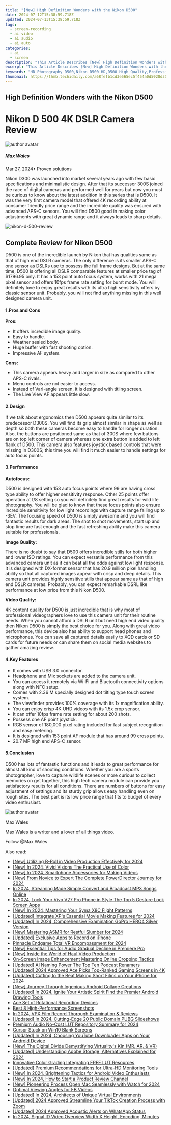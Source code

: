 ```yaml
---
title: "[New] High Definition Wonders with the Nikon D500"
date: 2024-07-12T15:38:59.718Z
updated: 2024-07-13T15:38:59.718Z
tags: 
  - screen-recording
  - ai video
  - ai audio
  - ai auto
categories: 
  - ai
  - screen
description: "This Article Describes [New] High Definition Wonders with the Nikon D500"
excerpt: "This Article Describes [New] High Definition Wonders with the Nikon D500"
keywords: "HD Photography D500,Nikon D500 HD,D500 High Quality,Professional Nikon D500,Nikon D500 Sharp Images,Ultra HD Nikon D500,Clear HD with D500"
thumbnail: https://thmb.techidaily.com/a68fefb1cd3e565ec5f454a0d5028d3000ec7ede8d478967f77735423a6ab539.jpg
---
```


## High Definition Wonders with the Nikon D500

# Nikon D 500 4K DSLR Camera Review

![author avatar](https://images.wondershare.com/filmora/article-images/max-wales-author.jpg)

##### Max Wales

 Mar 27, 2024• Proven solutions

 Nikon D300 was launched into market several years ago with few basic specifications and minimalistic design. After that its successor 300S joined the race of digital cameras and performed well for years but now you must be curious to know about the latest addition in this series that is D500\. It was the very first camera model that offered 4K recording ability at consumer friendly price range and the incredible quality was ensured with advanced APS-C sensors. You will find D500 good in making color adjustments with great dynamic range and it always leads to sharp details.

![nikon-d-500-review](https://images.wondershare.com/filmora/article-images/nikon-d-500-review.JPG)

## Complete Review for Nikon D500

 D500 is one of the incredible launch by Nikon that has qualities same as that of high end DSLR cameras. The only difference is its smaller APS-C one sensor as DSLRs use to possess the full frame designs. But at the same time, D500 is offering all DSLR comparable features at smaller price tag of $1796.95 only. It has a 153 point auto focus system, works with 21 mega pixel sensor and offers 10fps frame rate setting for burst mode. You will definitely love to enjoy great results with its ultra high sensitivity offers by classic sensor unit. Probably, you will not find anything missing in this well designed camera unit.

#### 1.Pros and Cons

**Pros:**

* It offers incredible image quality.
* Easy to handle.
* Weather sealed body.
* Huge buffer with fast shooting option.
* Impressive AF system.

**Cons:**

* This camera appears heavy and larger in size as compared to other APS-C rivals.
* Menu controls are not easier to access.
* Instead of Vari-angle screen, it is designed with titling screen.
* The Live View AF appears little slow.

#### 2.Design

 If we talk about ergonomics then D500 appears quite similar to its predecessor D300S. You will find its grip almost similar in shape as well as depth so both these cameras become easy to handle for longer duration. Also, the buttons are positioned same as that of 300S where few buttons are on top left corner of camera whereas one extra button is added to left flank of D500\. This camera also features joystick based controls that were missing in D300S; this time you will find it much easier to handle settings for auto focus points.

#### 3.Performance

**Autofocus:**

 D500 is designed with 153 auto focus points where 99 are having cross type ability to offer higher sensitivity response. Other 25 points offer operation at f/8 setting so you will definitely find great results for wild life photography. You will be glad to know that these focus points also ensure incredible sensitivity for low light recordings with capture range falling up to -3EV. The focusing speed of D500 is simply awesome and you will find fantastic results for dark areas. The shot to shot movements, start up and stop time are fast enough and the fast refreshing ability make this camera suitable for professionals.

**Image Quality:**

 There is no doubt to say that D500 offers incredible stills for both higher and lower ISO ratings. You can expect versatile performance from this advanced camera unit as it can beat all the odds against low light response. It is designed with DX-format sensor that has 20.9 million pixel handling ability so that all captured images appear with crisp and deep details. This camera unit provides highly sensitive stills that appear same as that of high end DSLR cameras. Probably, you can expect remarkable DSRL like performance at low price from this Nikon D500.

**Video Quality:**

 4K content quality for D500 is just incredible that is why most of professional videographers love to use this camera unit for their routine needs. When you cannot afford a DSLR unit but need high end video quality then Nikon D500 is simply the best choice for you. Along with great video performance, this device also has ability to support head phones and microphones. You can save all captured details easily to XQD cards or SD cards for future needs or can share them on social media websites to gather amazing review.

#### 4.Key Features

* It comes with USB 3.0 connector.
* Headphone and Mix sockets are added to the camera unit.
* You can access it remotely via Wi-Fi and Bluetooth connectivity options along with NFC setup.
* Comes with 2.36 M specially designed dot tilting type touch screen system.
* The viewfinder provides 100% coverage with its 1x magnification ability.
* You can enjoy crisp 4K UHD videos with its 1.5x crop sensor.
* It can offer 10fps frame rate setting for about 200 shots.
* Possess one AF point joystick.
* RGB sensor of 180,000 pixel rating included for fast subject recognition and easy metering.
* It is designed with 153 point AF module that has around 99 cross points.
* 20.7 MP high end APS-C sensor.

#### 5.Conclusion

 D500 has lots of fantastic functions and it leads to great performance for almost all kind of shooting conditions. Whether you are a sports photographer, love to capture wildlife scenes or more curious to collect memories on get together, this high tech camera module can provide you satisfactory results for all conditions. There are numbers of buttons for easy adjustment of settings and its sturdy grip allows easy handling even on rough sites. The best part is its low price range that fits to budget of every video enthusiast.

![author avatar](https://images.wondershare.com/filmora/article-images/max-wales-author.jpg)

Max Wales

Max Wales is a writer and a lover of all things video.

Follow @Max Wales


<ins class="adsbygoogle"
     style="display:block"
     data-ad-format="autorelaxed"
     data-ad-client="ca-pub-7571918770474297"
     data-ad-slot="1223367746"></ins>



<ins class="adsbygoogle"
     style="display:block"
     data-ad-client="ca-pub-7571918770474297"
     data-ad-slot="8358498916"
     data-ad-format="auto"
     data-full-width-responsive="true"></ins>




<span class="atpl-alsoreadstyle">Also read:</span>
<div><ul>
<li><a href="https://fox-cloud.techidaily.com/new-utilizing-b-roll-in-video-production-effectively-for-2024/"><u>[New] Utilizing B-Roll in Video Production Effectively for 2024</u></a></li>
<li><a href="https://fox-cloud.techidaily.com/new-in-2024-vivid-visions-the-practical-use-of-color/"><u>[New] In 2024, Vivid Visions  The Practical Use of Color</u></a></li>
<li><a href="https://fox-cloud.techidaily.com/new-in-2024-smartphone-accessories-for-making-videos/"><u>[New] In 2024, Smartphone Accessories for Making Videos</u></a></li>
<li><a href="https://fox-cloud.techidaily.com/new-from-novice-to-expert-the-complete-powerdirector-journey-for-2024/"><u>[New] From Novice to Expert  The Complete PowerDirector Journey for 2024</u></a></li>
<li><a href="https://youtube-stream.techidaily.com/in-2024-streaming-made-simple-convert-and-broadcast-mp3-songs-online/"><u>In 2024, Streaming Made Simple  Convert and Broadcast MP3 Songs Online</u></a></li>
<li><a href="https://android-unlock.techidaily.com/in-2024-lock-your-vivo-v27-pro-phone-in-style-the-top-5-gesture-lock-screen-apps-by-drfone-android/"><u>In 2024, Lock Your Vivo V27 Pro Phone in Style The Top 5 Gesture Lock Screen Apps</u></a></li>
<li><a href="https://fox-cloud.techidaily.com/new-in-2024-mastering-your-syma-x8c-flight-patterns/"><u>[New] In 2024, Mastering Your Syma X8C Flight Patterns</u></a></li>
<li><a href="https://fox-cloud.techidaily.com/updated-integrate-xps-essential-movie-making-features-for-2024/"><u>[Updated] Integrate XP's Essential Movie Making Features for 2024</u></a></li>
<li><a href="https://fox-cloud.techidaily.com/updated-in-2024-comprehensive-examination-gopro-hero4-silver-version/"><u>[Updated] In 2024, Comprehensive Examination  GoPro HERO4 Silver Version</u></a></li>
<li><a href="https://fox-cloud.techidaily.com/new-mastering-asmr-for-restful-slumber-for-2024/"><u>[New] Mastering ASMR for Restful Slumber for 2024</u></a></li>
<li><a href="https://fox-cloud.techidaily.com/updated-exclusive-apps-to-record-on-iphone/"><u>[Updated] Exclusive Apps to Record on iPhone</u></a></li>
<li><a href="https://fox-cloud.techidaily.com/pinnacle-endgame-total-vr-encompassment-for-2024/"><u>Pinnacle Endgame  Total VR Encompassment for 2024</u></a></li>
<li><a href="https://fox-cloud.techidaily.com/new-essential-tips-for-audio-gradual-decline-in-premiere-pro/"><u>[New] Essential Tips for Audio Gradual Decline in Premiere Pro</u></a></li>
<li><a href="https://fox-cloud.techidaily.com/new-inside-the-world-of-haul-video-production/"><u>[New] Inside the World of Haul Video Production</u></a></li>
<li><a href="https://fox-cloud.techidaily.com/on-screen-image-enhancement-mastering-online-cropping-tactics/"><u>On-Screen Image Enhancement  Mastering Online Cropping Tactics</u></a></li>
<li><a href="https://fox-cloud.techidaily.com/updated-ai-naming-power-the-top-ten-podcast-renamers/"><u>[Updated] AI Naming Power  The Top Ten Podcast Renamers</u></a></li>
<li><a href="https://fox-cloud.techidaily.com/updated-2024-approved-ace-picks-top-ranked-gaming-screens-in-4k/"><u>[Updated] 2024 Approved  Ace Picks  Top-Ranked Gaming Screens in 4K</u></a></li>
<li><a href="https://fox-cloud.techidaily.com/updated-cutting-to-the-beat-making-short-films-on-your-iphone-for-2024/"><u>[Updated] Cutting to the Beat  Making Short Films on Your iPhone for 2024</u></a></li>
<li><a href="https://extra-guidance.techidaily.com/new-journey-through-ingenious-android-collage-creations/"><u>[New] Journey Through Ingenious Android Collage Creations</u></a></li>
<li><a href="https://fox-cloud.techidaily.com/updated-in-2024-ignite-your-artistic-spirit-find-the-premier-android-drawing-tools/"><u>[Updated] In 2024, Ignite Your Artistic Spirit  Find the Premier Android Drawing Tools</u></a></li>
<li><a href="https://extra-tips.techidaily.com/ace-set-of-rotational-recording-devices/"><u>Ace Set of Rotational Recording Devices</u></a></li>
<li><a href="https://screen-capture.techidaily.com/best-8-high-performance-screenshots/"><u>Best 8 High-Performance Screenshots</u></a></li>
<li><a href="https://screen-sharing-recording.techidaily.com/in-2024-vpx-film-record-thorough-examination-and-reviews/"><u>In 2024, VPX Film Record  Thorough Examination & Reviews</u></a></li>
<li><a href="https://fox-cloud.techidaily.com/updated-in-2024-cutting-edge-20-public-domain-pubg-slideshows/"><u>[Updated] In 2024, Cutting-Edge 20 Public Domain PUBG Slideshows</u></a></li>
<li><a href="https://fox-cloud.techidaily.com/premium-audio-no-cost-lut-repository-summary-for-2024/"><u>Premium Audio  No-Cost LUT Repository Summary for 2024</u></a></li>
<li><a href="https://network-issues.techidaily.com/cursor-stuck-on-win10-blank-screens/"><u>Cursor Stuck on Win10 Blank Screens</u></a></li>
<li><a href="https://facebook-video-share.techidaily.com/updated-in-2024-choosing-youtube-downloader-apps-on-your-android-device/"><u>[Updated] In 2024, Choosing YouTube Downloader Apps on Your Android Device</u></a></li>
<li><a href="https://some-skills.techidaily.com/new-the-digital-divide-demystifying-virtualitys-kin-mr-ar-and-vr/"><u>[New] The Digital Divide  Demystifying Virtuality's Kin (MR, AR, & VR)</u></a></li>
<li><a href="https://fox-cloud.techidaily.com/updated-understanding-adobe-storage-alternatives-explained-for-2024/"><u>[Updated] Understanding Adobe Storage, Alternatives Explained for 2024</u></a></li>
<li><a href="https://fox-blue.techidaily.com/innovative-color-grading-integrating-free-lut-resources/"><u>Innovative Color Grading  Integrating FREE LUT Resources</u></a></li>
<li><a href="https://on-screen-recording.techidaily.com/updated-premium-recommendations-for-ultra-hd-monitoring-tools/"><u>[Updated] Premium Recommendations for Ultra-HD Monitoring Tools</u></a></li>
<li><a href="https://fox-cloud.techidaily.com/new-in-2024-brightening-tactics-for-android-video-enthusiasts/"><u>[New] In 2024, Brightening Tactics for Android Video Enthusiasts</u></a></li>
<li><a href="https://fox-cloud.techidaily.com/new-in-2024-how-to-start-a-product-review-channel/"><u>[New] In 2024, How to Start a Product Review Channel</u></a></li>
<li><a href="https://fox-cloud.techidaily.com/new-pioneering-process-open-mac-seamlessly-with-watch-for-2024/"><u>[New] Pioneering Process  Open Mac Seamlessly with Watch for 2024</u></a></li>
<li><a href="https://facebook-video-files.techidaily.com/optimal-viewing-angles-for-fb-videos/"><u>Optimal Viewing Angles for FB Videos</u></a></li>
<li><a href="https://fox-cloud.techidaily.com/updated-in-2024-architects-of-unique-virtual-environments/"><u>[Updated] In 2024, Architects of Unique Virtual Environments</u></a></li>
<li><a href="https://fox-cloud.techidaily.com/updated-2024-approved-streamline-your-tiktok-creation-process-with-zoom/"><u>[Updated] 2024 Approved  Streamline Your TikTok Creation Process with Zoom</u></a></li>
<li><a href="https://fox-cloud.techidaily.com/updated-2024-approved-acoustic-alerts-on-whatsapp-status/"><u>[Updated] 2024 Approved  Acoustic Alerts on WhatsApp Status</u></a></li>
<li><a href="https://facebook-video-content.techidaily.com/in-2024-signal-id-video-overview-width-x-height-encoding-minutes/"><u>In 2024, Signal ID Video Overview  Width X Height, Encoding, Minutes</u></a></li>
</ul></div>
